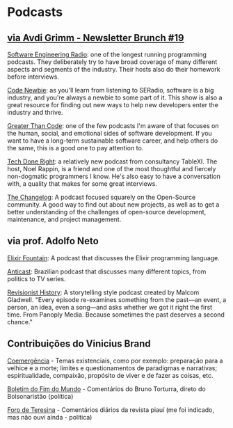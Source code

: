 # Podcasts

## [via Avdi Grimm - Newsletter Brunch #19](https://www.rubytapas.com/2017/04/30/brunch-19/)

[Software Engineering Radio](http://www.se-radio.net/): one of the longest running programming podcasts. They deliberately try to have broad coverage of many different aspects and segments of the industry. Their hosts also do their homework before interviews.

[Code Newbie](https://www.codenewbie.org): as you'll learn from listening to SERadio, software is a big industry, and you're always a newbie to some part of it. This show is also a great resource for finding out new ways to help new developers enter the industry and thrive.

[Greater Than Code](http://www.greaterthancode.com): one of the few podcasts I'm aware of that focuses on the human, social, and emotional sides of software development. If you want to have a long-term sustainable software career, and help others do the same, this is a good one to pay attention to.

[Tech Done Right](http://www.techdoneright.io): a relatively new podcast from consultancy TableXI. The host, Noel Rappin, is a friend and one of the most thoughtful and fiercely non-dogmatic programmers I know. He's also easy to have a conversation with, a quality that makes for some great interviews.


[The Changelog](https://changelog.com): A podcast focused squarely on the Open-Source community. A good way to find out about new projects, as well as to get a better understanding of the challenges of open-source development, maintenance, and project management.

## via prof. Adolfo Neto

[Elixir Fountain](elixirfountain.com): A podcast that discusses the Elixir programming language. 

[Anticast](anticast.com.br): Brazilian podcast that discusses many different topics, from politics to TV series.

[Revisionist History](http://revisionisthistory.com): A storytelling style podcast created by Malcom Gladwell. "Every episode re-examines something from the past—an event, a person, an idea, even a song—and asks whether we got it right the first time. From Panoply Media. Because sometimes the past deserves a second chance."

 

## Contribuições do Vinicius Brand

[Coemergência](http://www.coemergencia.com.br/) - Temas existenciais, como por exemplo: preparação para a velhice e a morte; limites e questionamentos de paradigmas e narrativas; espiritualidade, compaixão, propósito de viver e de fazer as coisas, etc. 

[Boletim do Fim do Mundo](http://www.fluxo.net/boletim-fim-do-mundo) - Comentários do Bruno Torturra, direto do Bolsonaristão (política)

[Foro de Teresina](https://piaui.folha.uol.com.br/radio-piaui/foro-de-teresina/) - Comentários diários da revista piauí (me foi indicado, mas não ouvi ainda - política)
